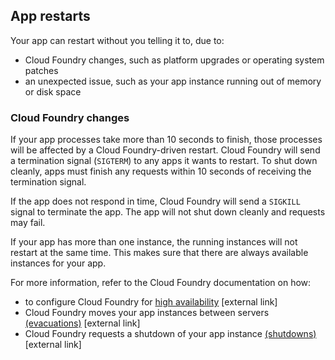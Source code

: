 ## App restarts

Your app can restart without you telling it to, due to:

- Cloud Foundry changes, such as platform upgrades or operating system patches 
- an unexpected issue, such as your app instance running out of memory or disk space

### Cloud Foundry changes

If your app processes take more than 10 seconds to finish, those processes will be affected by a Cloud Foundry-driven restart. Cloud Foundry will send a termination signal (`SIGTERM`) to any apps it wants to restart. To shut down cleanly, apps must finish any requests within 10 seconds of receiving the termination signal. 

If the app does not respond in time, Cloud Foundry will send a `SIGKILL` signal to terminate the app. The app will not shut down cleanly and requests may fail. 

If your app has more than one instance, the running instances will not restart at the same time. This makes sure that there are always available instances for your app.

For more information, refer to the Cloud Foundry documentation on how:

- to configure Cloud Foundry for [high availability](https://docs.cloudfoundry.org/concepts/high-availability.html) [external link]
- Cloud Foundry moves your app instances between servers [(evacuations)](https://docs.cloudfoundry.org/devguide/deploy-apps/app-lifecycle.html#evacuation) [external link]
- Cloud Foundry requests a shutdown of your app instance [(shutdowns)](https://docs.cloudfoundry.org/devguide/deploy-apps/app-lifecycle.html#shutdown) [external link]

